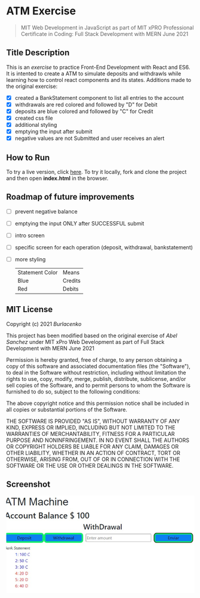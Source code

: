 # ATM Exercise
>MIT Web Development in JavaScript as part of MIT xPRO Professional Certificate in Coding: Full Stack Development with MERN June 2021

## Title Description
This is an <em>exercise</em> to practice Front-End Development with React and ES6. It is intented to create a ATM to simulate deposits and withdrawls while learning how to control react components and its states.
Additions made to the original exercise:

- [x] created a BankStatement component to list all entries to the account
- [x] withdrawals are red colored and followed by "D" for Debit
- [x] deposits are blue colored and followed by "C" for Credit
- [x] created css file
- [x] additional styling
- [x] emptying the input after submit
- [x] negative values are not Submitted and user receives an alert
  
## How to Run
To try a live version, click <a href="https://burlacenko.github.io/ATM/index.html">here</a>. To try it locally, fork and clone the project and then open <strong>index.html</strong> in the browser.

## Roadmap of future improvements
- [ ] prevent negative balance
- [ ] emptying the input ONLY after SUCCESSFUL submit
- [ ] intro screen
- [ ] specific screen for each operation (deposit, withdrawal, bankstatement)
- [ ] more styling
 
  <table>
  <tr><td>Statement Color</td><td>Means</td></tr>
  <tr><td>Blue</td><td>Credits</td></tr>
  <tr><td>Red</td><td>Debits</td>
  </table>
  
## MIT License
Copyright (c) 2021 <em>Burlacenko</em>

This project has been modified based on the original exercise of <em>Abel Sanchez</em>
under MIT xPro Web Development as part of Full Stack Development with MERN June 2021

Permission is hereby granted, free of charge, to any person obtaining a copy
of this software and associated documentation files (the "Software"), to deal
in the Software without restriction, including without limitation the rights
to use, copy, modify, merge, publish, distribute, sublicense, and/or sell
copies of the Software, and to permit persons to whom the Software is
furnished to do so, subject to the following conditions:

The above copyright notice and this permission notice shall be included in all
copies or substantial portions of the Software.

THE SOFTWARE IS PROVIDED "AS IS", WITHOUT WARRANTY OF ANY KIND, EXPRESS OR
IMPLIED, INCLUDING BUT NOT LIMITED TO THE WARRANTIES OF MERCHANTABILITY,
FITNESS FOR A PARTICULAR PURPOSE AND NONINFRINGEMENT. IN NO EVENT SHALL THE
AUTHORS OR COPYRIGHT HOLDERS BE LIABLE FOR ANY CLAIM, DAMAGES OR OTHER
LIABILITY, WHETHER IN AN ACTION OF CONTRACT, TORT OR OTHERWISE, ARISING FROM,
OUT OF OR IN CONNECTION WITH THE SOFTWARE OR THE USE OR OTHER DEALINGS IN THE
SOFTWARE.
	
## Screenshot
![Image of ToDoList Exercise](Atm2021-11-09-1.jpg)
